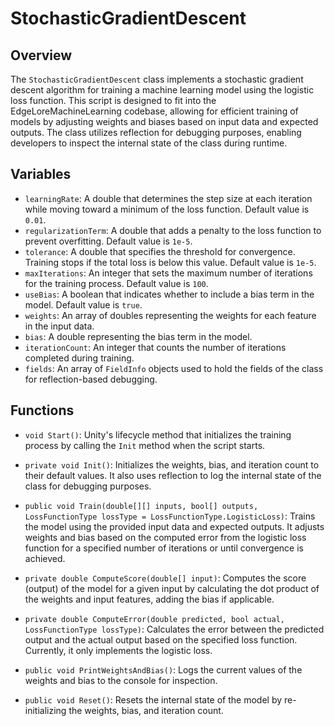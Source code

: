 # StochasticGradientDescent

## Overview
The `StochasticGradientDescent` class implements a stochastic gradient descent algorithm for training a machine learning model using the logistic loss function. This script is designed to fit into the EdgeLoreMachineLearning codebase, allowing for efficient training of models by adjusting weights and biases based on input data and expected outputs. The class utilizes reflection for debugging purposes, enabling developers to inspect the internal state of the class during runtime.

## Variables
- `learningRate`: A double that determines the step size at each iteration while moving toward a minimum of the loss function. Default value is `0.01`.
- `regularizationTerm`: A double that adds a penalty to the loss function to prevent overfitting. Default value is `1e-5`.
- `tolerance`: A double that specifies the threshold for convergence. Training stops if the total loss is below this value. Default value is `1e-5`.
- `maxIterations`: An integer that sets the maximum number of iterations for the training process. Default value is `100`.
- `useBias`: A boolean that indicates whether to include a bias term in the model. Default value is `true`.
- `weights`: An array of doubles representing the weights for each feature in the input data.
- `bias`: A double representing the bias term in the model.
- `iterationCount`: An integer that counts the number of iterations completed during training.
- `fields`: An array of `FieldInfo` objects used to hold the fields of the class for reflection-based debugging.

## Functions
- `void Start()`: Unity's lifecycle method that initializes the training process by calling the `Init` method when the script starts.
  
- `private void Init()`: Initializes the weights, bias, and iteration count to their default values. It also uses reflection to log the internal state of the class for debugging purposes.

- `public void Train(double[][] inputs, bool[] outputs, LossFunctionType lossType = LossFunctionType.LogisticLoss)`: Trains the model using the provided input data and expected outputs. It adjusts weights and bias based on the computed error from the logistic loss function for a specified number of iterations or until convergence is achieved.

- `private double ComputeScore(double[] input)`: Computes the score (output) of the model for a given input by calculating the dot product of the weights and input features, adding the bias if applicable.

- `private double ComputeError(double predicted, bool actual, LossFunctionType lossType)`: Calculates the error between the predicted output and the actual output based on the specified loss function. Currently, it only implements the logistic loss.

- `public void PrintWeightsAndBias()`: Logs the current values of the weights and bias to the console for inspection.

- `public void Reset()`: Resets the internal state of the model by re-initializing the weights, bias, and iteration count.